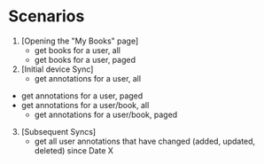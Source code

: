 ﻿# Scenarios

1. [Opening the "My Books" page]
	* get books for a user, all
	* get books for a user, paged
2. [Initial device Sync]
	* get annotations for a user, all
+ get annotations for a user, paged
+ get annotations for a user/book, all
	* get annotations for a user/book, paged
3. [Subsequent Syncs] 
	- get all user annotations that have changed (added, updated, deleted) since Date X

